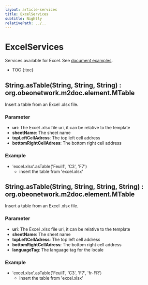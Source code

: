 ```yaml
---
layout: article-services
title: ExcelServices
subtitle: Nightly
relativePath: ../..
---
```


<!--
/********************************************************************************
** Copyright (c) 2015, 2023 Obeo.
** All rights reserved. This program and the accompanying materials
** are made available under the terms of the Eclipse Public License v2.0
** which accompanies this distribution, and is available at
** http://www.eclipse.org/legal/epl-v20.html
**
** Contributors:
**    Stephane Begaudeau (Obeo) - initial API and implementation
*********************************************************************************/
-->

# ExcelServices

Services available for Excel. See [document examples](https://github.com/ObeoNetwork/M2Doc/tree/master/tests/org.obeonetwork.m2doc.tests/resources/excelServices).

* TOC
{:toc}

## String.asTable(String, String, String) : org.obeonetwork.m2doc.element.MTable

Insert a table from an Excel .xlsx file.

### Parameter

* **uri**: The Excel .xlsx file uri, it can be relative to the template
* **sheetName**: The sheet name
* **topLeftCellAdress**: The top left cell address
* **bottomRightCellAdress**: The bottom right cell address

### Example

* 'excel.xlsx'.asTable('Feuil1', 'C3', 'F7')
  * insert the table from 'excel.xlsx'

## String.asTable(String, String, String, String) : org.obeonetwork.m2doc.element.MTable

Insert a table from an Excel .xlsx file.

### Parameter

* **uri**: The Excel .xlsx file uri, it can be relative to the template
* **sheetName**: The sheet name
* **topLeftCellAdress**: The top left cell address
* **bottomRightCellAdress**: The bottom right cell address
* **languageTag**: The language tag for the locale

### Example

* 'excel.xlsx'.asTable('Feuil1', 'C3', 'F7', 'fr-FR')
  * insert the table from 'excel.xlsx'



